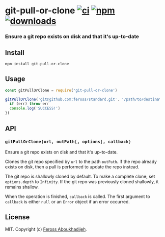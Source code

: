 # git-pull-or-clone [![ci][ci-image]][ci-url] [![npm][npm-image]][npm-url] [![downloads][downloads-image]][downloads-url]

[ci-image]: https://img.shields.io/github/workflow/status/feross/git-pull-or-clone/ci/master
[ci-url]: https://github.com/feross/git-pull-or-clone/actions
[npm-image]: https://img.shields.io/npm/v/git-pull-or-clone.svg
[npm-url]: https://npmjs.org/package/git-pull-or-clone
[downloads-image]: https://img.shields.io/npm/dm/git-pull-or-clone.svg
[downloads-url]: https://npmjs.org/package/git-pull-or-clone

### Ensure a git repo exists on disk and that it's up-to-date

## Install

```
npm install git-pull-or-clone
```

## Usage

```js
const gitPullOrClone = require('git-pull-or-clone')

gitPullOrClone('git@github.com:feross/standard.git', '/path/to/destination', (err) => {
  if (err) throw err
  console.log('SUCCESS!')
})
```

## API

### `gitPullOrClone(url, outPath[, options], callback)`

Ensure a git repo exists on disk and that it's up-to-date.

Clones the git repo specified by `url` to the path `outPath`. If the repo already exists on disk,
then a pull is performed to update the repo instead.

The git repo is shallowly cloned by default. To make a complete clone, set `options.depth` to `Infinity`. If the git repo was previously cloned shallowly, it remains shallow.

When the operation is finished, `callback` is called. The first argument to `callback` is either
`null` or an `Error` object if an error occurred.

## License

MIT. Copyright (c) [Feross Aboukhadijeh](http://feross.org).
